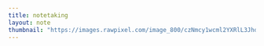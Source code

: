 ```yaml
---
title: notetaking
layout: note
thumbnail: "https://images.rawpixel.com/image_800/czNmcy1wcml2YXRlL3Jhd3BpeGVsX2ltYWdlcy93ZWJzaXRlX2NvbnRlbnQvdXB3azYyMDYxODQ1LXdpa2ltZWRpYS1pbWFnZS1qb2I2MzAtay1sMGcwYWkycS5qcGc.jpg"
---
```

